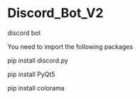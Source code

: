 # Discord_Bot_V2
 discord bot

You need to import the following packages

pip install discord.py

pip install PyQt5

pip install colorama
